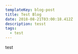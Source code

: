 ```yaml
---
templateKey: blog-post
title: Test Blog
date: 2018-08-21T03:00:18.412Z
description: tesst
tags:
  - test
---
```

test
